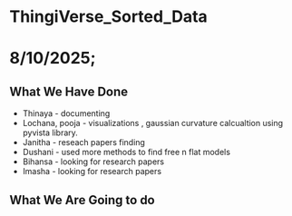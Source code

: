 # ThingiVerse_Sorted_Data


# 8/10/2025;

## What We Have Done

- Thinaya - documenting
- Lochana, pooja - visualizations , gaussian curvature calcualtion using pyvista library.
- Janitha - reseach papers finding
- Dushani - used more methods to find free n flat models
- Bihansa - looking for research papers
- Imasha - looking for research papers
  
## What We Are Going to do

